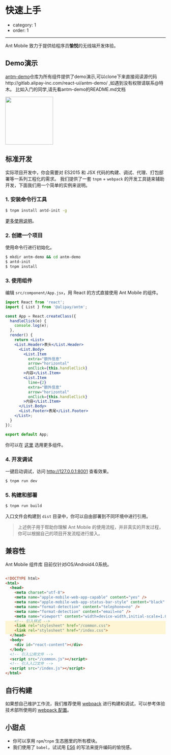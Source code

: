 # 快速上手

- category: 1
- order: 1

---

Ant Mobile 致力于提供给程序员**愉悦**的无线端开发体验。

## Demo演示

[antm-demo](http://demo.antm.alipay.net)仓库为所有组件提供了demo演示,可以clone下来直接阅读源代码http://gitlab.alipay-inc.com/react-ui/antm-demo/ ,如遇到没有权限请联系@特木。
比如入门的同学,请先看antm-demo的README.md文档
<div class="pic-plus">
  <img width="150" src="https://os.alipayobjects.com/rmsportal/sWXtlkRDKtwAwRG.jpg">
</div>

<style>
.pic-plus > * {
  display: inline-block!important;
  vertical-align: middle;
}
</style>

## 标准开发

实际项目开发中，你会需要对 ES2015 和 JSX 代码的构建、调试、代理、打包部署等一系列工程化的需求。
我们提供了一套 `tnpm` + `webpack` 的开发工具链来辅助开发，下面我们用一个简单的实例来说明。

### 1. 安装命令行工具

```bash
$ tnpm install antd-init -g
```

[更多使用说明](https://github.com/ant-design/antd-bin#使用说明)。

### 2. 创建一个项目

使用命令行进行初始化。

```bash
$ mkdir antm-demo && cd antm-demo
$ antd-init
$ tnpm install
```

### 3. 使用组件

编辑 `src/component/App.jsx`，用 React 的方式直接使用 Ant Mobile 的组件。

```jsx
import React from 'react';
import { List } from '@alipay/antm';

const App = React.createClass({
  handleClick(e) {
    console.log(e);
  },
  render() {
    return <List>
    <List.Header>表头</List.Header>
      <List.Body>
        <List.Item
          extra="额外信息"
          arrow="horizontal"
          onClick={this.handleClick}
        >内容</List.Item>
        <List.Item
          line={2}
          extra="额外信息"
          arrow="horizontal"
          onClick={this.handleClick}
        >内容</List.Item>
      </List.Body>
      <List.Footer>表尾</List.Footer>
    </List>;
  }
});

export default App;
```

你可以在 [这里](/components/flex) 选用更多组件。

### 4. 开发调试

一键启动调试，访问 http://127.0.0.1:8001 查看效果。

```bash
$ tnpm run dev
```

### 5. 构建和部署

```bash
$ tnpm run build
```

入口文件会构建到 `dist` 目录中，你可以自由部署到不同环境中进行引用。

> 上述例子用于帮助你理解 Ant Mobile 的使用流程，并非真实的开发过程，你可以根据自己的项目开发流程进行接入。

## 兼容性

Ant Mobile 组件库 目前仅针对iOS/Android4.0系统。

<div class="code-line-highlight"></div>

<style>
.code-line-highlight {
  box-shadow: 0px 196px 0px rgba(255, 207, 0, 0.16);
  height: 42px;
  margin-top: -42px;
  position: relative;
  z-index: 1;
}
</style>

```html
<!DOCTYPE html>
<html>
  <head>
    <meta charset="utf-8">
    <meta name="apple-mobile-web-app-capable" content="yes" />
    <meta name="apple-mobile-web-app-status-bar-style" content="black" />
    <meta name="format-detection" content="telephone=no" />
    <meta name="format-detection" content="email=no" />
    <meta name="viewport" content="width=device-width,initial-scale=1.0,maximum-scale=1.0,minimum-scale=1.0,user-scalable=0" />
    <!-- 引入样式 -->
    <link rel="stylesheet" href="/common.css">
    <link rel="stylesheet" href="/index.css">
  </head>
  <body>
    <div id="react-content"></div>
  </body>
  <!-- 引入公用文件 -->
  <script src="/common.js"></script>
  <!-- 引入入口文件 -->
  <script src="/index.js"></script>
</html>
```

## 自行构建

如果想自己维护工作流，我们推荐使用 [webpack](http://webpack.github.io/) 进行构建和调试，可以参考体验技术部所使用的 [webpack 配置](https://github.com/ant-design/antd-build/blob/master/lib/webpack.common.config.js)。


## 小甜点

- 你可以享用 `npm`/`tnpm` 生态圈里的所有模块。
- 我们使用了 `babel`，试试用 [ES6](http://babeljs.io/blog/2015/06/07/react-on-es6-plus/) 的写法来提升编码的愉悦感。
